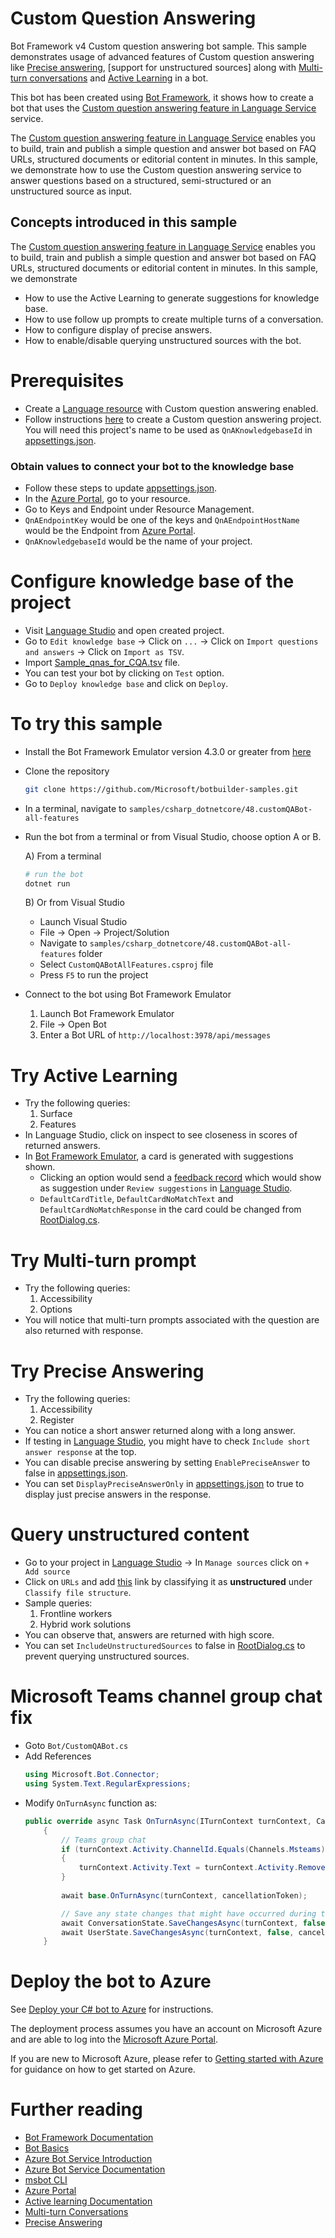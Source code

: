 # Custom Question Answering

Bot Framework v4 Custom question answering bot sample. This sample demonstrates usage of advanced features of Custom question answering like [Precise answering](https://docs.microsoft.com/en-us/azure/cognitive-services/language-service/question-answering/concepts/precise-answering), [support for unstructured sources] along with [Multi-turn conversations](https://docs.microsoft.com/en-us/azure/cognitive-services/language-service/question-answering/tutorials/guided-conversations) and [Active Learning](https://docs.microsoft.com/en-us/azure/cognitive-services/language-service/question-answering/tutorials/active-learning) in a bot.

This bot has been created using [Bot Framework](https://dev.botframework.com), it shows how to create a bot that uses the [Custom question answering feature in Language Service](https://language.cognitive.azure.com) service.

The [Custom question answering feature in Language Service](https://language.cognitive.azure.com) enables you to build, train and publish a simple question and answer bot based on FAQ URLs, structured documents or editorial content in minutes. In this sample, we demonstrate how to use the Custom question answering service to answer questions based on a structured, semi-structured or an unstructured source as input.

## Concepts introduced in this sample
The [Custom question answering feature in Language Service](https://language.cognitive.azure.com) enables you to build, train and publish a simple question and answer bot based on FAQ URLs, structured documents or editorial content in minutes.
In this sample, we demonstrate 
- How to use the Active Learning to generate suggestions for knowledge base.
- How to use follow up prompts to create multiple turns of a conversation.
- How to configure display of precise answers.
- How to enable/disable querying unstructured sources with the bot.

# Prerequisites
- Create a [Language resource](https://aka.ms/create-language-resource) with Custom question answering enabled.
- Follow instructions [here](https://docs.microsoft.com/en-us/azure/cognitive-services/language-service/question-answering/quickstart/sdk) to create a Custom question answering project. You will need this project's name to be used as `QnAKnowledgebaseId` in [appsettings.json](appsettings.json).

### Obtain values to connect your bot to the knowledge base
- Follow these steps to update [appsettings.json](appsettings.json).
- In the [Azure Portal](https://ms.portal.azure.com/), go to your resource.
- Go to Keys and Endpoint under Resource Management.
- `QnAEndpointKey` would be one of the keys and `QnAEndpointHostName` would be the Endpoint from [Azure Portal](https://ms.portal.azure.com/).
- `QnAKnowledgebaseId` would be the name of your project.

# Configure knowledge base of the project
- Visit [Language Studio](https://language.cognitive.azure.com/) and open created project.
- Go to `Edit knowledge base` -> Click on `...` -> Click on `Import questions and answers` -> Click on `Import as TSV`.
- Import [Sample_qnas_for_CQA.tsv](CognitiveModels/Sample_qnas_for_CQA.tsv) file.
- You can test your bot by clicking on `Test` option.
- Go to `Deploy knowledge base` and click on `Deploy`.

# To try this sample

- Install the Bot Framework Emulator version 4.3.0 or greater from [here](https://github.com/Microsoft/BotFramework-Emulator/releases)
- Clone the repository

    ```bash
    git clone https://github.com/Microsoft/botbuilder-samples.git
    ```

- In a terminal, navigate to `samples/csharp_dotnetcore/48.customQABot-all-features`
- Run the bot from a terminal or from Visual Studio, choose option A or B.

  A) From a terminal

  ```bash
  # run the bot
  dotnet run
  ```

  B) Or from Visual Studio

  - Launch Visual Studio
  - File -> Open -> Project/Solution
  - Navigate to `samples/csharp_dotnetcore/48.customQABot-all-features` folder
  - Select `CustomQABotAllFeatures.csproj` file
  - Press `F5` to run the project
- Connect to the bot using Bot Framework Emulator
  1) Launch Bot Framework Emulator
  2) File -> Open Bot
  3) Enter a Bot URL of `http://localhost:3978/api/messages`

# Try Active Learning
- Try the following queries:
  1) Surface
  2) Features
- In Language Studio, click on inspect to see closeness in scores of returned answers.
- In [Bot Framework Emulator](https://github.com/Microsoft/BotFramework-Emulator/releases), a card is generated with suggestions shown.
  - Clicking an option would send a [feedback record](https://docs.microsoft.com/en-us/rest/api/cognitiveservices/questionanswering/question-answering-projects/add-feedback) which would show as suggestion under `Review suggestions` in [Language Studio](https://language.cognitive.azure.com/).
  - `DefaultCardTitle`, `DefaultCardNoMatchText` and `DefaultCardNoMatchResponse` in the card could be changed from [RootDialog.cs](Dialog/RootDialog.cs).

# Try Multi-turn prompt
- Try the following queries:
  1) Accessibility
  2) Options
- You will notice that multi-turn prompts associated with the question are also returned with response.

# Try Precise Answering
- Try the following queries:
  1) Accessibility
  2) Register
- You can notice a short answer returned along with a long answer.
- If testing in [Language Studio](https://language.cognitive.azure.com/), you might have to check `Include short answer response` at the top.
- You can disable precise answering by setting `EnablePreciseAnswer` to false in [appsettings.json](appsettings.json).
- You can set `DisplayPreciseAnswerOnly` in [appsettings.json](appsettings.json) to true to display just precise answers in the response.

# Query unstructured content
- Go to your project in [Language Studio](https://language.cognitive.azure.com/) -> In `Manage sources` click on `+ Add source`
- Click on `URLs` and add [this](https://www.microsoft.com/en-us/microsoft-365/blog/2022/01/27/from-empowering-frontline-workers-to-accessibility-improvements-heres-whats-new-in-microsoft-365/) link by classifying it as **unstructured** under `Classify file structure`.
- Sample queries:
  1) Frontline workers
  2) Hybrid work solutions
- You can observe that, answers are returned with high score.
- You can set `IncludeUnstructuredSources` to false in [RootDialog.cs](Dialog/RootDialog.cs) to prevent querying unstructured sources.

# Microsoft Teams channel group chat fix
- Goto `Bot/CustomQABot.cs`
- Add References
    ```csharp
    using Microsoft.Bot.Connector;
    using System.Text.RegularExpressions;
    ```
- Modify `OnTurnAsync` function as:
    ```csharp
    public override async Task OnTurnAsync(ITurnContext turnContext, CancellationToken cancellationToken = default)
        {
            // Teams group chat
            if (turnContext.Activity.ChannelId.Equals(Channels.Msteams))
            {
                turnContext.Activity.Text = turnContext.Activity.RemoveRecipientMention();
            }
            
            await base.OnTurnAsync(turnContext, cancellationToken);

            // Save any state changes that might have occurred during the turn.
            await ConversationState.SaveChangesAsync(turnContext, false, cancellationToken);
            await UserState.SaveChangesAsync(turnContext, false, cancellationToken);
        }
    ```

# Deploy the bot to Azure
See [Deploy your C# bot to Azure][50] for instructions.

The deployment process assumes you have an account on Microsoft Azure and are able to log into the [Microsoft Azure Portal][60].

If you are new to Microsoft Azure, please refer to [Getting started with Azure][70] for guidance on how to get started on Azure.

# Further reading
* [Bot Framework Documentation][80]
* [Bot Basics][90]
* [Azure Bot Service Introduction][100]
* [Azure Bot Service Documentation][110]
* [msbot CLI][130]
* [Azure Portal][140]
* [Active learning Documentation](https://docs.microsoft.com/en-us/azure/cognitive-services/language-service/question-answering/tutorials/active-learning)
* [Multi-turn Conversations](https://docs.microsoft.com/en-us/azure/cognitive-services/language-service/question-answering/tutorials/guided-conversations)
* [Precise Answering](https://docs.microsoft.com/en-us/azure/cognitive-services/language-service/question-answering/concepts/precise-answering)

[50]: https://docs.microsoft.com/en-us/azure/bot-service/bot-builder-howto-deploy-azure?view=azure-bot-service-4.0
[60]: https://portal.azure.com
[70]: https://azure.microsoft.com/get-started/
[80]: https://docs.botframework.com
[90]: https://docs.microsoft.com/en-us/azure/bot-service/bot-builder-basics?view=azure-bot-service-4.0
[100]: https://docs.microsoft.com/en-us/azure/bot-service/bot-service-overview-introduction?view=azure-bot-service-4.0
[110]: https://docs.microsoft.com/en-us/azure/bot-service/?view=azure-bot-service-4.0
[130]: https://github.com/Microsoft/botbuilder-tools/tree/master/packages/MSBot
[140]: https://portal.azure.com